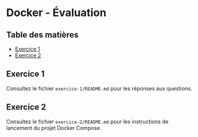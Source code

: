 # Docker - Évaluation

## Table des matières
- [Exercice 1](#exercice-1)
- [Exercice 2](#exercice-2)

## Exercice 1
Consultez le fichier `exercice-1/README.md` pour les réponses aux questions.

## Exercice 2
Consultez le fichier `exercice-2/README.md` pour les instructions de lancement du projet Docker Compose.
